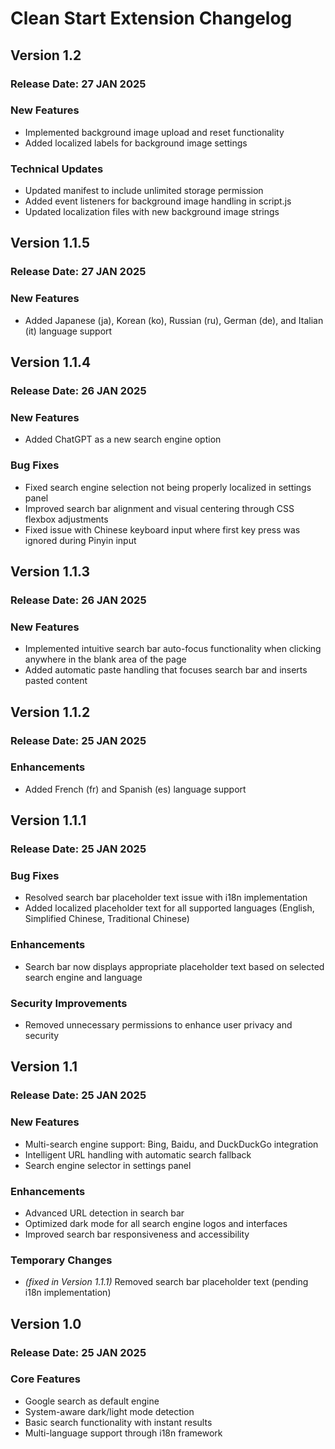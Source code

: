 # Clean Start Extension Changelog

## Version 1.2
### Release Date: 27 JAN 2025

### New Features
- Implemented background image upload and reset functionality
- Added localized labels for background image settings

### Technical Updates
- Updated manifest to include unlimited storage permission
- Added event listeners for background image handling in script.js
- Updated localization files with new background image strings


## Version 1.1.5
### Release Date: 27 JAN 2025

### New Features
- Added Japanese (ja), Korean (ko), Russian (ru), German (de), and Italian (it) language support


## Version 1.1.4
### Release Date: 26 JAN 2025

### New Features
- Added ChatGPT as a new search engine option

### Bug Fixes
- Fixed search engine selection not being properly localized in settings panel
- Improved search bar alignment and visual centering through CSS flexbox adjustments
- Fixed issue with Chinese keyboard input where first key press was ignored during Pinyin input


## Version 1.1.3
### Release Date: 26 JAN 2025

### New Features
- Implemented intuitive search bar auto-focus functionality when clicking anywhere in the blank area of the page
- Added automatic paste handling that focuses search bar and inserts pasted content

## Version 1.1.2
### Release Date: 25 JAN 2025

### Enhancements
- Added French (fr) and Spanish (es) language support


## Version 1.1.1
### Release Date: 25 JAN 2025

### Bug Fixes
- Resolved search bar placeholder text issue with i18n implementation
- Added localized placeholder text for all supported languages (English, Simplified Chinese, Traditional Chinese)

### Enhancements
- Search bar now displays appropriate placeholder text based on selected search engine and language

### Security Improvements
- Removed unnecessary permissions to enhance user privacy and security


## Version 1.1
### Release Date: 25 JAN 2025

### New Features
- Multi-search engine support: Bing, Baidu, and DuckDuckGo integration
- Intelligent URL handling with automatic search fallback
- Search engine selector in settings panel

### Enhancements
- Advanced URL detection in search bar
- Optimized dark mode for all search engine logos and interfaces
- Improved search bar responsiveness and accessibility

### Temporary Changes
- *(fixed in Version 1.1.1)* Removed search bar placeholder text (pending i18n implementation)  


## Version 1.0
### Release Date: 25 JAN 2025

### Core Features
- Google search as default engine
- System-aware dark/light mode detection
- Basic search functionality with instant results
- Multi-language support through i18n framework
